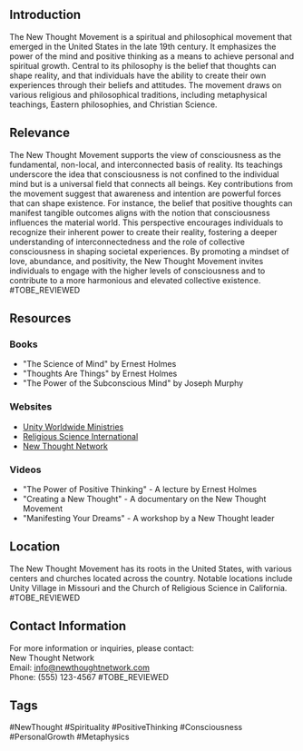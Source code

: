## Introduction
The New Thought Movement is a spiritual and philosophical movement that emerged in the United States in the late 19th century. It emphasizes the power of the mind and positive thinking as a means to achieve personal and spiritual growth. Central to its philosophy is the belief that thoughts can shape reality, and that individuals have the ability to create their own experiences through their beliefs and attitudes. The movement draws on various religious and philosophical traditions, including metaphysical teachings, Eastern philosophies, and Christian Science.

## Relevance
The New Thought Movement supports the view of consciousness as the fundamental, non-local, and interconnected basis of reality. Its teachings underscore the idea that consciousness is not confined to the individual mind but is a universal field that connects all beings. Key contributions from the movement suggest that awareness and intention are powerful forces that can shape existence. For instance, the belief that positive thoughts can manifest tangible outcomes aligns with the notion that consciousness influences the material world. This perspective encourages individuals to recognize their inherent power to create their reality, fostering a deeper understanding of interconnectedness and the role of collective consciousness in shaping societal experiences. By promoting a mindset of love, abundance, and positivity, the New Thought Movement invites individuals to engage with the higher levels of consciousness and to contribute to a more harmonious and elevated collective existence. #TOBE_REVIEWED

## Resources

### Books
- "The Science of Mind" by Ernest Holmes
- "Thoughts Are Things" by Ernest Holmes
- "The Power of the Subconscious Mind" by Joseph Murphy

### Websites
- [Unity Worldwide Ministries](https://www.unity.org)
- [Religious Science International](https://www.rsiglobal.org)
- [New Thought Network](https://www.newthoughtnetwork.com)

### Videos
- "The Power of Positive Thinking" - A lecture by Ernest Holmes
- "Creating a New Thought" - A documentary on the New Thought Movement
- "Manifesting Your Dreams" - A workshop by a New Thought leader

## Location
The New Thought Movement has its roots in the United States, with various centers and churches located across the country. Notable locations include Unity Village in Missouri and the Church of Religious Science in California. #TOBE_REVIEWED

## Contact Information
For more information or inquiries, please contact:  
New Thought Network  
Email: info@newthoughtnetwork.com  
Phone: (555) 123-4567 #TOBE_REVIEWED

## Tags
#NewThought #Spirituality #PositiveThinking #Consciousness #PersonalGrowth #Metaphysics
